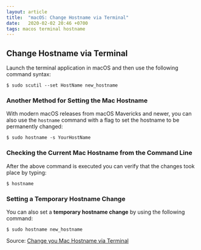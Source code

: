 ```yaml
---
layout: article
title:  "macOS: Change Hostname via Terminal"
date:   2020-02-02 20:46 +0700
tags: macos terminal hostname
---
```


## Change Hostname via Terminal

Launch the terminal application in macOS and then use the following command syntax:

```
$ sudo scutil --set HostName new_hostname
```

### Another Method for Setting the Mac Hostname

With modern macOS releases from macOS Mavericks and newer, you can also use the `hostname` command with a flag to set the hostname to be permanently changed:

```
$ sudo hostname -s YourHostName
```

### Checking the Current Mac Hostname from the Command Line

After the above command is executed you can verify that the changes took place by typing:

```
$ hostname
```

### Setting a Temporary Hostname Change

You can also set a __temporary hostname change__ by using the following command:

```
$ sudo hostname new_hostname
```

Source: [Change you Mac Hostname via Terminal](http://osxdaily.com/2010/09/06/change-your-mac-hostname-via-terminal/)

